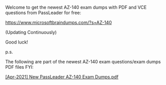 Welcome to get the newest AZ-140 exam dumps with PDF and VCE questions from PassLeader for free:

https://www.microsoftbraindumps.com/?s=AZ-140

(Updating Continuously)

Good luck!

p.s.

The following are part of the newest AZ-140 exam questions/exam dumps PDF files FYI:

[[Apr-2021] New PassLeader AZ-140 Exam Dumps.pdf](https://github.com/AZ-140-Exam-Dumps-PDF-VCE-Questions/AZ-140-Exam-Dumps-PDF-VCE-Questions/files/6753129/Apr-2021.New.PassLeader.AZ-140.Exam.Dumps.pdf)
